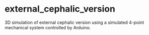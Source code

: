 # external_cephalic_version
 3D simulation of external cephalic version using a simulated 4-point mechanical system controlled by Arduino.
